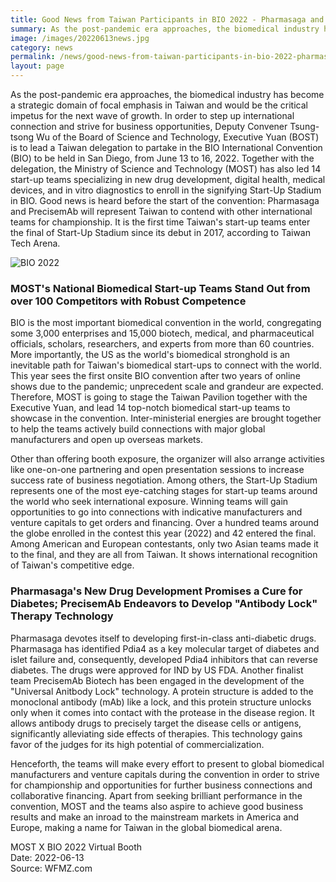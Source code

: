 ```yaml
---
title: Good News from Taiwan Participants in BIO 2022 - Pharmasaga and PrecisemAb Make It to the Start-Up Stadium Finalists Defeating Hundred Teams
summary: As the post-pandemic era approaches, the biomedical industry has become a strategic domain of focal emphasis in Taiwan and would be the critical impetus for the next wave of growth.
image: /images/20220613news.jpg
category: news
permalink: /news/good-news-from-taiwan-participants-in-bio-2022-pharmasaga-and-precisemab-make-it-to-the-start-up-stadium-finalists-defeating-hundred-teams/
layout: page
---
```


As the post-pandemic era approaches, the biomedical industry has become a strategic domain of focal emphasis in Taiwan and would be the critical impetus for the next wave of growth. In order to step up international connection and strive for business opportunities, Deputy Convener Tsung-tsong Wu of the Board of Science and Technology, Executive Yuan (BOST) is to lead a Taiwan delegation to partake in the BIO International Convention (BIO) to be held in San Diego, from June 13 to 16, 2022. Together with the delegation, the Ministry of Science and Technology (MOST) has also led 14 start-up teams specializing in new drug development, digital health, medical devices, and in vitro diagnostics to enroll in the signifying Start-Up Stadium in BIO. Good news is heard before the start of the convention: Pharmasaga and PrecisemAb will represent Taiwan to contend with other international teams for championship. It is the first time Taiwan's start-up teams enter the final of Start-Up Stadium since its debut in 2017, according to Taiwan Tech Arena.

![BIO 2022](/images/20220613news-1.jpg)

### MOST's National Biomedical Start-up Teams Stand Out from over 100 Competitors with Robust Competence

BIO is the most important biomedical convention in the world, congregating some 3,000 enterprises and 15,000 biotech, medical, and pharmaceutical officials, scholars, researchers, and experts from more than 60 countries. More importantly, the US as the world's biomedical stronghold is an inevitable path for Taiwan's biomedical start-ups to connect with the world. This year sees the first onsite BIO convention after two years of online shows due to the pandemic; unprecedent scale and grandeur are expected. Therefore, MOST is going to stage the Taiwan Pavilion together with the Executive Yuan, and lead 14 top-notch biomedical start-up teams to showcase in the convention. Inter-ministerial energies are brought together to help the teams actively build connections with major global manufacturers and open up overseas markets.

Other than offering booth exposure, the organizer will also arrange activities like one-on-one partnering and open presentation sessions to increase success rate of business negotiation. Among others, the Start-Up Stadium represents one of the most eye-catching stages for start-up teams around the world who seek international exposure. Winning teams will gain opportunities to go into connections with indicative manufacturers and venture capitals to get orders and financing. Over a hundred teams around the globe enrolled in the contest this year (2022) and 42 entered the final. Among American and European contestants, only two Asian teams made it to the final, and they are all from Taiwan. It shows international recognition of Taiwan's competitive edge.

### Pharmasaga's New Drug Development Promises a Cure for Diabetes; PrecisemAb Endeavors to Develop "Antibody Lock" Therapy Technology

Pharmasaga devotes itself to developing first-in-class anti-diabetic drugs. Pharmasaga has identified Pdia4 as a key molecular target of diabetes and islet failure and, consequently, developed Pdia4 inhibitors that can reverse diabetes. The drugs were approved for IND by US FDA. Another finalist team PrecisemAb Biotech has been engaged in the development of the "Universal Anitbody Lock" technology. A protein structure is added to the monoclonal antibody (mAb) like a lock, and this protein structure unlocks only when it comes into contact with the protease in the disease region. It allows antibody drugs to precisely target the disease cells or antigens, significantly alleviating side effects of therapies. This technology gains favor of the judges for its high potential of commercialization.

Henceforth, the teams will make every effort to present to global biomedical manufacturers and venture capitals during the convention in order to strive for championship and opportunities for further business connections and collaborative financing. Apart from seeking brilliant performance in the convention, MOST and the teams also aspire to achieve good business results and make an inroad to the mainstream markets in America and Europe, making a name for Taiwan in the global biomedical arena.

MOST X BIO 2022 Virtual Booth
<br/>
Date: 2022-06-13
<br/>
Source: WFMZ.com
